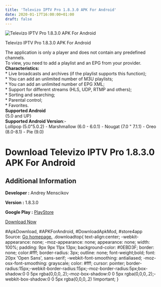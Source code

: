 ```yaml
---
title: 'Televizo IPTV Pro 1.8.3.0 APK For Android'
date: 2020-01-17T16:00:00+01:00
draft: false
---
```


![Televizo IPTV Pro 1.8.3.0 APK For Android](https://i0.wp.com/apkhome.net/wp-content/uploads/2020/01/Televizo-IPTV-Pro-1.8.3.0.png "Televizo IPTV Pro 1.8.3.0 APK For Android")

  

Televizo IPTV Pro 1.8.3.0 APK For Android

The application is only a player and does not contain any predefined channels.  
To view, you need to add a playlist and an EPG from your provider.  
**Characteristics:**  
\* Live broadcasts and archives (if the playlist supports this function);  
\* You can add an unlimited number of M3U playlists;  
\* You can add an unlimited number of EPG XML;  
\* Support for different streams (HLS, UDP, RTMP and others);  
\* Sorting and searching;  
\* Parental control;  
\* Favorites.  
**Supported Android**  
{5.0 and UP}  
**Supported Android Version**:-  
Lollipop (5.0"5.0.2) - Marshmallow (6.0 - 6.0.1) - Nougat (7.0 " 7.1.1) - Oreo (8.0-8.1) - Pie (9.0)

Download Televizo IPTV Pro 1.8.3.0 APK For Android
==================================================

Additional Information
----------------------

**Developer :** Andrey Menscikov

**Version :** 1.8.3.0

**Google Play :** [PlayStore](https://play.google.com/store/apps/details?id=com.ottplay.ottplay&hl=en)

  

[Download Now](https://store4app.co/post/televizo-iptv-pro-1-8-3-0-apk-for-android_1579271764)

  
#ApkDownload, #APKForAndroid, #DownloadApkMod, #store4app  
Source: [Go homepage.](https://store4app.co/post/televizo-iptv-pro-1-8-3-0-apk-for-android_1579271764) .downloadtop{ text-align:center; -webkit-appearance: none; -moz-appearance: none; appearance: none; width: 100%; padding: 9px 9px 11px 13px; background-color: #0EBD3F; border: none; color:#fff; border-radius: 3px; outline: none; font-weight;bold; font: 20px 'Open Sans', sans-serif; -webkit-font-smoothing: antialiased; -moz-osx-font-smoothing: grayscale; color: #fff; cursor: pointer; border-radius:15px;-webkit-border-radius:15px;-moz-border-radius:5px;box-shadow:0 0 5px rgba(0,0,0,.2);-moz-box-shadow:0 0 5px rgba(0,0,0,.2);-webkit-box-shadow:0 0 5px rgba(0,0,0,.2) !important; }